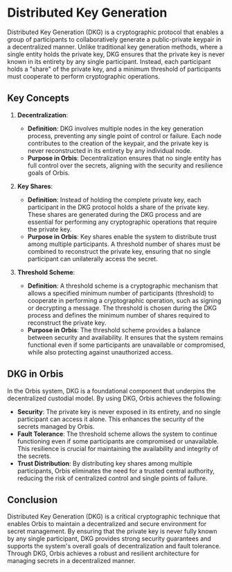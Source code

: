 # Distributed Key Generation

Distributed Key Generation (DKG) is a cryptographic protocol that enables a group of participants to collaboratively generate a public-private keypair in a decentralized manner. Unlike traditional key generation methods, where a single entity holds the private key, DKG ensures that the private key is never known in its entirety by any single participant. Instead, each participant holds a "share" of the private key, and a minimum threshold of participants must cooperate to perform cryptographic operations.

## Key Concepts

1. **Decentralization**:
   - **Definition**: DKG involves multiple nodes in the key generation process, preventing any single point of control or failure. Each node contributes to the creation of the keypair, and the private key is never reconstructed in its entirety by any individual node.
   - **Purpose in Orbis**: Decentralization ensures that no single entity has full control over the secrets, aligning with the security and resilience goals of Orbis.

2. **Key Shares**:
   - **Definition**: Instead of holding the complete private key, each participant in the DKG protocol holds a share of the private key. These shares are generated during the DKG process and are essential for performing any cryptographic operations that require the private key.
   - **Purpose in Orbis**: Key shares enable the system to distribute trust among multiple participants. A threshold number of shares must be combined to reconstruct the private key, ensuring that no single participant can unilaterally access the secret.

3. **Threshold Scheme**:
   - **Definition**: A threshold scheme is a cryptographic mechanism that allows a specified minimum number of participants (threshold) to cooperate in performing a cryptographic operation, such as signing or decrypting a message. The threshold is chosen during the DKG process and defines the minimum number of shares required to reconstruct the private key.
   - **Purpose in Orbis**: The threshold scheme provides a balance between security and availability. It ensures that the system remains functional even if some participants are unavailable or compromised, while also protecting against unauthorized access.

## DKG in Orbis

In the Orbis system, DKG is a foundational component that underpins the decentralized custodial model. By using DKG, Orbis achieves the following:

- **Security**: The private key is never exposed in its entirety, and no single participant can access it alone. This enhances the security of the secrets managed by Orbis.
- **Fault Tolerance**: The threshold scheme allows the system to continue functioning even if some participants are compromised or unavailable. This resilience is crucial for maintaining the availability and integrity of the secrets.
- **Trust Distribution**: By distributing key shares among multiple participants, Orbis eliminates the need for a trusted central authority, reducing the risk of centralized control and single points of failure.

## Conclusion

Distributed Key Generation (DKG) is a critical cryptographic technique that enables Orbis to maintain a decentralized and secure environment for secret management. By ensuring that the private key is never fully known by any single participant, DKG provides strong security guarantees and supports the system's overall goals of decentralization and fault tolerance. Through DKG, Orbis achieves a robust and resilient architecture for managing secrets in a decentralized manner.